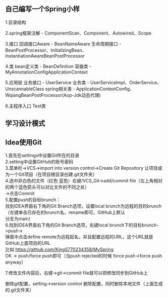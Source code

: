 ## 自己编写一个Spring小样
1.目录结构

2.spring框架注解 - ComponentScan、Component、Autowired、Scope

3.接口 
  回调接口Aware - BeanNameAware
  生命周期接口 - BeanPostProcessor、InitializingBean、InstantiationAwareBeanPostProcessor

4.类 
  bean定义类 - BeanDefinition
  容器类 - MyAnnotationConfigApplicationContext

5.应用层
  业务接口 - UserService 
  业务类 - UserServiceImpl、OrderService、UnscannableClass
  spring相关类 - ApplicationContextConfig、WqiangBeanPostProcessor(Aop-Jdk动态代理)

6.主程序入口
  Test类

## 学习设计模式

## Idea使用Git
1.首先在settings中设置Git所在的目录<br/>
2.setting中设置GitHub的账号密码<br/>
3.菜单栏->VCS->import into version control->Create Git Repository 让项目成为一个Git项目（在项目根目录创建.git文件夹）<br/>
4.选中非白色的文件（红色 蓝色）右键/VCS_Git->add/commit file（左上角相对的两个蓝色箭头可以对比文件的不同之处）<br/>
  ->点击Commit<br/>
5.配置push的目标brunch：<br/>
  找到IDEA界面右下角的Git Branch选项，设置local brunch为远程的目的brunch（左键单击已存在的brunch名，rename即可，GitHub上默认<br/>
  分支为main）<br/>
6.找到IDEA界面右下角的Git Branch选项，右键local brunch下的目标brunch->push-><br/>
  弹窗中点击define remote为远程起名，并且配置远程的URL，这个URL就是GitHub上面项目的URL<br/>
  比如 https://github.com/KingS770234358/MySpring<br/>
  OK -> push/force push即可（当push rejected的时候 force push->force push anyway）<br/>

7.修改文件内容后，右键->git->commit file就可以把修改同步到GitHub上<br/>
  

删除git配置，setting->version control 删除配置，同时删除本地文件（上面生成的.git文件夹）<br/>